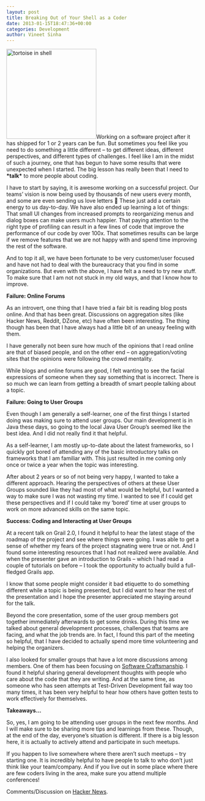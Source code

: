 ```yaml
---
layout: post
title: Breaking Out of Your Shell as a Coder
date: 2013-01-15T18:47:36+00:00
categories: Development
author: Vineet Sinha
---
```

<!--S-ButtonZ 1.1.5 Start-->

<div style="float: left; width: 42px; padding-right: 10px; margin: 0 -52px 0 0; position: relative; left: -62px; top: 8px">
</div>

<!--S-ButtonZ 1.1.5 End-->

[<img class="alignright size-full wp-image-396" alt="tortoise in shell" src="{{site.baseurl}}/assets/uploads/2013/01/tortoise-300x199.jpg" width="235" srcset="{{site.baseurl}}/assets/uploads/2013/01/tortoise-300x199.jpg 300w, {{site.baseurl}}/assets/uploads/2013/01/tortoise.jpg 640w" sizes="(max-width: 300px) 100vw, 300px" />]({{site.baseurl}}/assets/uploads/2013/01/tortoise-300x199.jpg)Working on a software project after it has shipped for 1 or 2 years can be fun. But sometimes you feel like you need to do something a little different &#8211; to get different ideas, different perspectives, and different types of challenges. I feel like I am in the midst of such a journey, one that has begun to have some results that were unexpected when I started. The big lesson has really been that I need to **\*talk\*** to more people about coding.<!--more-->

I have to start by saying, it is awesome working on a successful project. Our teams&#8217; vision is now being used by thousands of new users every month, and some are even sending us love letters 🙂 These just add a certain energy to us day-to-day. We have also ended up learning a lot of things: That small UI changes from increased prompts to reorganizing menus and dialog boxes can make users much happier. That paying attention to the right type of profiling can result in a few lines of code that improve the performance of our code by over 100x. That sometimes results can be large if we remove features that we are not happy with and spend time improving the rest of the software.

And to top it all, we have been fortunate to be very customer/user focused and have not had to deal with the bureaucracy that you find in some organizations. But even with the above, I have felt a a need to try new stuff. To make sure that I am not not stuck in my old ways, and that I know how to improve.

**Failure: Online Forums**

As an introvert, one thing that I have tried a fair bit is reading blog posts online. And that has been great. Discussions on aggregation sites (like Hacker News, Reddit, DZone, etc) have often been interesting. The thing though has been that I have always had a little bit of an uneasy feeling with them.

I have generally not been sure how much of the opinions that I read online are that of biased people, and on the other end &#8211; on aggregation/voting sites that the opinions were following the crowd mentality.

While blogs and online forums are good, I felt wanting to see the facial expressions of someone when they say something that is incorrect. There is so much we can learn from getting a breadth of smart people talking about a topic.

**Failure: Going to User Groups**

Even though I am generally a self-learner, one of the first things I started doing was making sure to attend user groups. Our main development is in Java these days, so going to the local Java User Group&#8217;s seemed like the best idea. And I did not really find it that helpful.

As a self-learner, I am mostly up-to-date about the latest frameworks, so I quickly got bored of attending any of the basic introductory talks on frameworks that I am familiar with. This just resulted in me coming only once or twice a year when the topic was interesting.

After about 2 years or so of not being very happy, I wanted to take a different approach. Hearing the perspectives of others at these User Groups sounded like they had most of what would be helpful, but I wanted a way to make sure I was not wasting my time. I wanted to see if I could get these perspectives and if I could take my &#8216;bored&#8217; time at user groups to work on more advanced skills on the same topic.

**Success: Coding and Interacting at User Groups**

At a recent talk on Grail 2.0, I found it helpful to hear the latest stage of the roadmap of the project and see where things were going. I was able to get a sense of whether my fears of the project stagnating were true or not. And I found some interesting resources that I had not realized were available. And when the presenter gave an introduction to Grails &#8211; which I had read a couple of tutorials on before &#8211; I took the opportunity to actually build a full-fledged Grails app.

I know that some people might consider it bad etiquette to do something different while a topic is being presented, but I did want to hear the rest of the presentation and I hope the presenter appreciated me staying around for the talk.

Beyond the core presentation, some of the user group members got together immediately afterwards to get some drinks. During this time we talked about general development processes, challenges that teams are facing, and what the job trends are. In fact, I found this part of the meeting so helpful, that I have decided to actually spend more time volunteering and helping the organizers.

I also looked for smaller groups that have a lot more discussions among members. One of them has been focusing on [Software Craftsmanship](http://manifesto.softwarecraftsmanship.org/). I found it helpful sharing general development thoughts with people who care about the code that they are writing. And at the same time, as someone who has seen attempts at Test-Driven Development fail way too many times, it has been very helpful to hear how others have gotten tests to work effectively for themselves.

**Takeaways&#8230;**

So, yes, I am going to be attending user groups in the next few months. And I will make sure to be sharing more tips and learnings from these. Though, at the end of the day, everyone&#8217;s situation is different. If there is a big lesson here, it is actually to actively attend and participate in such meetups.

If you happen to live somewhere where there aren&#8217;t such meetups &#8211; try starting one. It is incredibly helpful to have people to talk to who don&#8217;t just think like your team/company. And if you live out in some place where there are few coders living in the area, make sure you attend multiple conferences!

Comments/Discussion on [Hacker News](http://news.ycombinator.com/item?id=5066944).

<div style="clear:both;">
  &nbsp;
</div>
